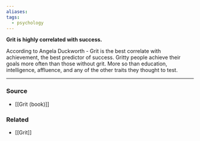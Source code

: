 ```yaml
---
aliases: 
tags:
  - psychology
---
```

**Grit is highly correlated with success.**

According to Angela  Duckworth - Grit is the best correlate with achievement, the best predictor of success. Gritty people achieve their goals more often than those without grit. More so than education, intelligence, affluence, and any of the other traits they thought to test.

---

### Source
- [[Grit (book)]]

### Related
- [[Grit]]